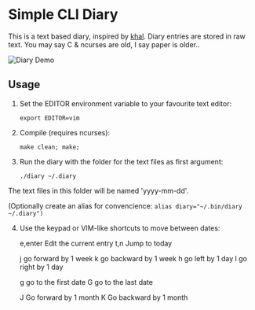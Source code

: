 # Simple CLI Diary

This is a text based diary, inspired by [khal](https://github.com/pimutils/khal). Diary entries are stored in raw text. You may say C & ncurses are old, I say paper is older..

![Diary Demo](https://raw.githubusercontent.com/in0rdr/diary/master/demo.gif)

## Usage
1. Set the EDITOR environment variable to your favourite text editor:
    ```
    export EDITOR=vim
    ```

2. Compile (requires ncurses):
    ```
    make clean; make;
    ```

3. Run the diary with the folder for the text files as first argument:
    ```
    ./diary ~/.diary
    ```

  The text files in this folder will be named 'yyyy-mm-dd'.

  (Optionally create an alias for convencience: `alias diary="~/.bin/diary ~/.diary")`

4. Use the keypad or VIM-like shortcuts to move between dates:

    e,enter Edit the current entry
    t,n     Jump to today

    j       go forward by 1 week
    k       go backward by 1 week
    h       go left by 1 day
    l       go right by 1 day

    g       go to the first date
    G       go to the last date

    J       Go forward by 1 month
    K       Go backward by 1 month
